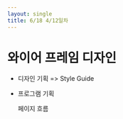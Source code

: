 ```yaml
---
layout: single
title: 6/18 4/12일차
---
```

# 와이어 프레임 디자인
- 디자인 기획
  => Style Guide
- 프로그램 기획

  페이지 흐름
